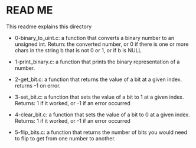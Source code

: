 # READ ME
This readme explains this directory

* 0-binary_to_uint.c: a function that converts a binary number to an unsigned int.
Return: the converted number, or 0 if there is one or more chars in the string b that is not 0 or 1, or if  b is NULL

* 1-print_binary.c: a function that prints the binary representation of a number.

* 2-get_bit.c: a function that returns the value of a bit at a given index.
returns -1 on error.

* 3-set_bit.c: a function that sets the value of a bit to 1 at a given index.
Returns: 1 if it worked, or -1 if an error occurred

* 4-clear_bit.c: a function that sets the value of a bit to 0 at a given index.
Returns: 1 if it worked, or -1 if an error occurred 

* 5-flip_bits.c: a function that returns the number of bits you would need to flip to get from one number to another.

